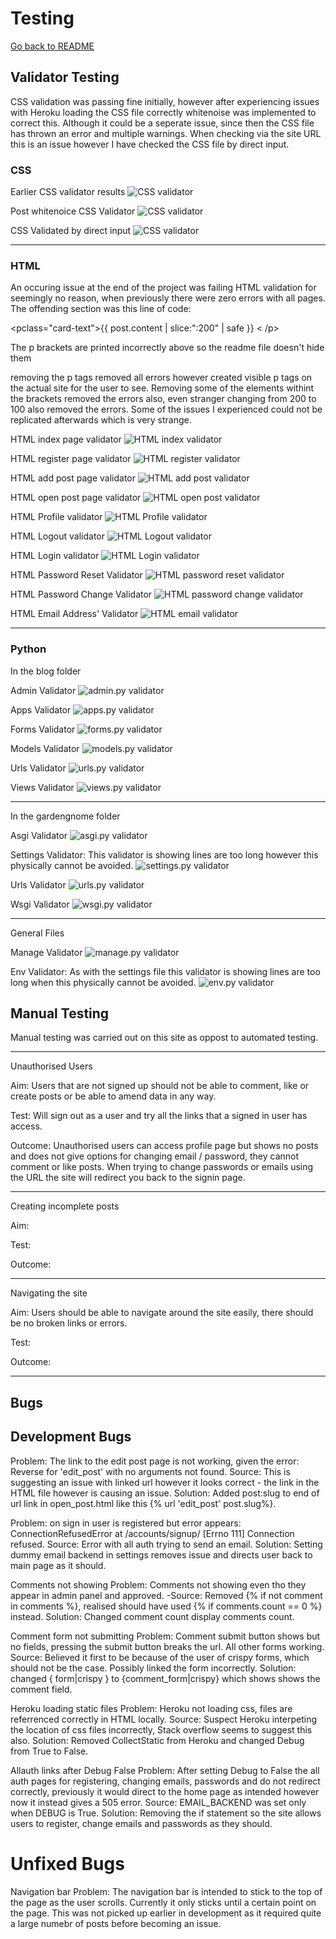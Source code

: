 # Testing
[Go back to README](/README.md)

## Validator Testing

CSS validation was passing fine initially, however after experiencing issues with Heroku loading the CSS file correctly whitenoise was implemented to correct this. Although it could be a seperate issue, since then the CSS file has thrown an error and multiple warnings. When checking via the site URL this is an issue however I have checked the CSS file by direct input.

### CSS 
Earlier CSS validator results
![CSS validator](https://res.cloudinary.com/ddxxrzq7g/image/upload/v1650972090/css_validator_index_rc6glx.png "CSS validator")

Post whitenoice CSS Validator
![CSS validator](https://res.cloudinary.com/ddxxrzq7g/image/upload/v1651238090/css_validation_error_xnukwq.png "CSS validator")

CSS Validated by direct input
![CSS validator](https://res.cloudinary.com/ddxxrzq7g/image/upload/v1651237653/css_direct_validation_splx9d.png "CSS validator")

------------------ 
### HTML

An occuring issue at the end of the project was failing HTML validation for seemingly no reason, when previously there were zero errors with all pages. The offending section was this line of code:

<pclass="card-text">{{ post.content | slice:":200" | safe }} < /p>

The p brackets are printed incorrectly above so the readme file doesn't hide them

removing the p tags removed all errors however created visible p tags on the actual site for the user to see. Removing some of the elements withint the brackets removed the errors also, even stranger changing from 200 to 100 also removed the errors. Some of the issues I experienced could not be replicated afterwards which is very strange.

HTML index page validator
![HTML index validator](https://res.cloudinary.com/ddxxrzq7g/image/upload/v1650972457/HTML_Index_Validator_lbitjw.png "HMTL index validator")

HTML register page validator
![HTML register validator](https://res.cloudinary.com/ddxxrzq7g/image/upload/v1651239708/HTML_register_validation_m3eaua.png "HTML register validator")

HTML add post page validator
![HTML add post validator](https://res.cloudinary.com/ddxxrzq7g/image/upload/v1650972461/HTML_Add_Post_Validation_mozpd7.png "HTML index validator")

HTML open post page validator
![HTML open post validator](https://res.cloudinary.com/ddxxrzq7g/image/upload/v1651242017/html_open_post_validation_e1m7bf.png "HTML open post validator")

HTML Profile validator
![HTML Profile validator](https://res.cloudinary.com/ddxxrzq7g/image/upload/v1651090456/HTML_Profile_Validator_bdyshi.png "HTML profile validator")

HTML Logout validator
![HTML Logout validator](https://res.cloudinary.com/ddxxrzq7g/image/upload/v1650972715/HTML_logout_Validator_cmtgge.png "HTML logout validator")

HTML Login validator
![HTML Login validator](https://res.cloudinary.com/ddxxrzq7g/image/upload/v1650973140/HTML_Login_Validation_gozobo.png "HTML login validator")

HTML Password Reset Validator
![HTML password reset validator](https://res.cloudinary.com/ddxxrzq7g/image/upload/v1651242017/html_password_reset_validation_t6oa1n.png "HTML  validator")

HTML Password Change Validator
![HTML password change validator](https://res.cloudinary.com/ddxxrzq7g/image/upload/v1651242017/html_password_change_validation_hxigyj.png "HTML  validator")

HTML Email Address' Validator
![HTML email validator](https://res.cloudinary.com/ddxxrzq7g/image/upload/v1651242350/html_email_validaton_xmadfk.png "HTML email validator")

------------------ 
### Python

In the blog folder

Admin Validator
![admin.py validator](https://res.cloudinary.com/ddxxrzq7g/image/upload/v1651244031/python%20validation/blog%20py/admin_py_nncgo8.png "admin.py validator image")

Apps Validator
![apps.py validator](https://res.cloudinary.com/ddxxrzq7g/image/upload/v1651244031/python%20validation/blog%20py/apps_py_vv9zxf.png "apps.py validator image")

Forms Validator
![forms.py validator](https://res.cloudinary.com/ddxxrzq7g/image/upload/v1651244031/python%20validation/blog%20py/apps_py_vv9zxf.png "forms.py validator image")

Models Validator
![models.py validator](https://res.cloudinary.com/ddxxrzq7g/image/upload/v1651244030/python%20validation/blog%20py/models_py_vv8jgi.png "models.py validator image")

Urls Validator
![urls.py validator](https://res.cloudinary.com/ddxxrzq7g/image/upload/v1651244030/python%20validation/blog%20py/urls_py_hdcr2m.png "urls.py validator image")

Views Validator
![views.py validator](https://res.cloudinary.com/ddxxrzq7g/image/upload/v1651244030/python%20validation/blog%20py/views_py_zueblg.png "views.py validator image")

-------
In the gardengnome folder

Asgi Validator
![asgi.py validator](https://res.cloudinary.com/ddxxrzq7g/image/upload/v1651244030/python%20validation/garden%20gnome%20py/asgi_py_w0vwst.png "asgi.py validator image")

Settings Validator: This validator is showing lines are too long however this physically cannot be avoided.
![settings.py validator](https://res.cloudinary.com/ddxxrzq7g/image/upload/v1651244031/python%20validation/garden%20gnome%20py/settings_failed_py_v613oa.png "settings.py validator image")

Urls Validator
![urls.py validator](https://res.cloudinary.com/ddxxrzq7g/image/upload/v1651244029/python%20validation/garden%20gnome%20py/urls_y_mddulm.png "urls.py validator image")

Wsgi Validator
![wsgi.py validator](https://res.cloudinary.com/ddxxrzq7g/image/upload/v1651244030/python%20validation/garden%20gnome%20py/wsgi_py_qzn8n6.png "wsgi.py validator image")

------
General Files

Manage Validator
![manage.py validator](https://res.cloudinary.com/ddxxrzq7g/image/upload/v1651244030/python%20validation/manage_py_n09obi.png "manage.py validator image")

Env Validator: As with the settings file this validator is showing lines are too long when this physically cannot be avoided.
![env.py validator](https://res.cloudinary.com/ddxxrzq7g/image/upload/v1651244031/python%20validation/env_failed_py_c6robb.png "env.py validator image")

## Manual Testing

Manual testing was carried out on this site as oppost to automated testing.

------

Unauthorised Users

Aim: Users that are not signed up should not be able to comment, like or create posts or be able to amend data in any way.

Test: Will sign out as a user and try all the links that a signed in user has access.

Outcome: Unauthorised users can access profile page but shows no posts and does not give options for changing email / password, they cannot comment or like posts. When trying to change passwords or emails using the URL the site will redirect you back to the signin page.

--------

Creating incomplete posts

Aim: 

Test:

Outcome:

--------

Navigating the site

Aim: Users should be able to navigate around the site easily, there should be no broken links or errors.

Test:

Outcome:

--------

## Bugs

## Development Bugs

Problem: The link to the edit post page is not working, given the error: Reverse for 'edit_post' with no arguments not found.
Source: This is suggesting an issue with linked url however it looks correct - the link in the HTML file however is causing an issue.
Solution:  Added post:slug to end of url link in open_post.html like this {% url 'edit_post' post.slug%}.

Problem: on sign in user is registered but error appears: ConnectionRefusedError at /accounts/signup/
[Errno 111] Connection refused.
Source: Error with all auth trying to send an email.
Solution: Setting dummy email backend in settings removes issue and directs user back to main page as it should.

Comments not showing
Problem: Comments not showing even tho they appear in admin panel and approved.
-Source: Removed {% if not comment in comments %}, realised should have used {% if comments.count == 0 %} instead.
Solution: Changed comment count display comments count.

Comment form not submitting
Problem: Comment submit button shows but no fields, pressing the submit button breaks the url. All other forms working.
Source: Believed it first to be because of the user of crispy forms, which should not be the case. Possibly linked the form incorrectly.
Solution: changed { form|crispy } to {comment_form|crispy} which shows shows the comment field.

Heroku loading static files
Problem: Heroku not loading css, files are referrenced correctly in HTML locally. 
Source: Suspect Heroku interpeting the location of css files incorrectly, Stack overflow seems to suggest this also.
Solution: Removed CollectStatic from Heroku and changed Debug from True to False.

Allauth links after Debug False
Problem: After setting Debug to False the all auth pages for registering, changing emails, passwords and  do not redirect correctly, previously it would direct to the home page as intended however now it instead gives a 505 error.
Source: EMAIL_BACKEND was set only when DEBUG is True.
Solution: Removing the if statement so the site allows users to register, change emails and passwords as they should.

# Unfixed Bugs

Navigation bar
Problem: The navigation bar is intended to stick to the top of the page as the user scrolls. Currently it only sticks until a certain point on the page. This was not picked up earlier in development as it required quite a large numebr of posts before becoming an issue. 